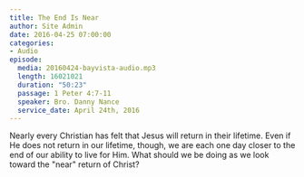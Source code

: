 ```yaml
---
title: The End Is Near
author: Site Admin
date: 2016-04-25 07:00:00
categories:
- Audio
episode:
  media: 20160424-bayvista-audio.mp3
  length: 16021021
  duration: "50:23"
  passage: 1 Peter 4:7-11
  speaker: Bro. Danny Nance
  service_date: April 24th, 2016
---
```

Nearly every Christian has felt that Jesus will return in their lifetime. Even if He does not return in our lifetime, though, we are each one day closer to the end of our ability to live for Him. What should we be doing as we look toward the "near" return of Christ?